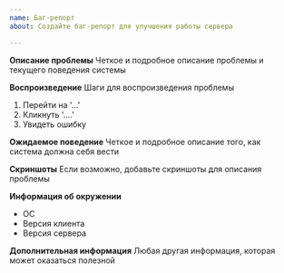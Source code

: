 ```yaml
---
name: Баг-репорт
about: Создайте баг-репорт для улучшения работы сервера

---
```


**Описание проблемы**
Четкое и подробное описание проблемы и текущего поведения системы

**Воспроизведение**
Шаги для воспроизведения проблемы
1. Перейти на '...'
2. Кликнуть '....'
4. Увидеть ошибку

**Ожидаемое поведение**
Четкое и подробное описание того, как система должна себя вести

**Скриншоты**
Если возможно, добавьте скриншоты для описания проблемы

**Информация об окружении**
 - ОС
 - Версия клиента
 - Версия сервера

**Дополнительная информация**
Любая другая информация, которая может оказаться полезной
